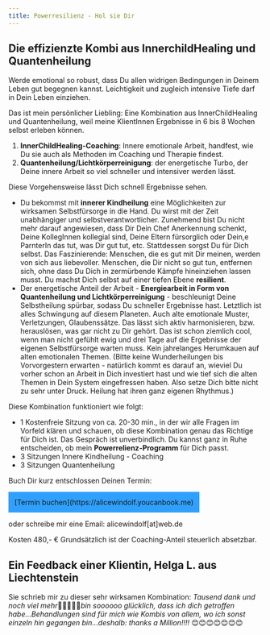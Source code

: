 ```yaml
---
title: Powerresilienz - Hol sie Dir
---
```


## Die effizienzte Kombi aus InnerchildHealing und Quantenheilung


Werde emotional so robust, dass Du allen widrigen Bedingungen in Deinem Leben gut begegnen kannst. Leichtigkeit und zugleich intensive Tiefe darf in Dein Leben einziehen. 

Das ist mein persönlicher Liebling: Eine Kombination aus InnerChildHealing und Quantenheilung, weil meine KlientInnen Ergebnisse in 6 bis 8 Wochen selbst erleben können. 

1. **InnerChildHealing-Coaching**: Innere emotionale Arbeit, handfest, wie Du sie auch als Methoden im Coaching und Therapie findest. 
2. **Quantenheilung/Lichtkörperreinigung**: der energetische Turbo, der Deine innere Arbeit so viel schneller und intensiver werden lässt. 

Diese Vorgehensweise lässt Dich schnell Ergebnisse sehen. 
- Du bekommst mit **innerer Kindheilung** eine Möglichkeiten zur wirksamen Selbstfürsorge in die Hand. Du wirst mit der Zeit unabhängiger und selbstverantwortlicher.  Zunehmend bist Du nicht mehr darauf angewiesen, dass Dir Dein Chef Anerkennung schenkt, Deine KollegInnen kollegial sind, Deine Eltern fürsorglich oder Dein,e ParnterIn das tut, was Dir gut tut, etc. Stattdessen sorgst Du für Dich selbst. Das Faszinierende: Menschen, die es gut mit Dir meinen, werden von sich aus liebevoller. Menschen, die Dir nicht so gut tun, entfernen sich, ohne dass Du Dich in zermürbende Kämpfe hineinziehen lassen musst. Du machst Dich selbst auf einer tiefen Ebene **resilient**. 
- Der energetische Anteil der Arbeit - **Energiearbeit in Form von Quantenheilung und Lichtkörperreinigung** - beschleunigt Deine Selbstheilung spürbar, sodass Du schneller Ergebnisse hast. Letztlich ist alles Schwingung auf diesem Planeten. Auch alte emotionale Muster, Verletzungen, Glaubenssätze. Das lässt sich aktiv harmonisieren, bzw. herauslösen, was gar nicht zu Dir gehört. Das ist schon ziemlich cool, wenn man nicht gefühlt ewig und drei Tage auf die Ergebnisse der eigenen Selbstfürsorge warten muss. Kein jahrelanges Herumkauen auf alten emotionalen Themen. (Bitte keine Wunderheilungen bis Vorvorgestern erwarten - natürlich kommt es darauf an, wieviel Du vorher schon an Arbeit in Dich investiert hast und wie tief sich die alten Themen in Dein System eingefressen haben. Also setze Dich bitte nicht zu sehr unter Druck. Heilung hat ihren ganz eigenen Rhythmus.) 

Diese Kombination funktioniert wie folgt: 

- 1 Kostenfreie Sitzung von ca. 20-30 min., in der wir alle Fragen im Vorfeld klären und schauen, ob diese Kombination genau das Richtige für Dich ist. Das Gespräch ist unverbindlich. Du kannst ganz in Ruhe entscheiden, ob mein **Powerrelienz-Programm** für Dich passt. 
- 3 Sitzungen Innere Kindheilung - Coaching
- 3 Sitzungen Quantenheilung

Buch Dir kurz entschlossen Deinen Termin:

<span style='display:inline-block;padding:12px;background:#30A0ff'>
[Termin buchen](https://alicewindolf.youcanbook.me)
</span>

oder schreibe mir eine Email: alicewindolf[at]web.de 

Kosten 480,- €
Grundsätzlich ist der Coaching-Anteil steuerlich absetzbar.

## Ein Feedback einer Klientin, Helga L. aus Liechtenstein 
Sie schrieb mir zu dieser sehr wirksamen Kombination: 
*Tausend dank und noch viel mehr*🙏🙏🙏🙏🙏*bin soooooo glücklich, dass ich dich getroffen habe...Behandlungen sind für mich wie Kombis von allem, wo ich sonst einzeln hin gegangen bin...deshalb: thanks a Million!!!!* 😊😊😊😊😊😊😊







